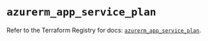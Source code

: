 # `azurerm_app_service_plan`

Refer to the Terraform Registry for docs: [`azurerm_app_service_plan`](https://registry.terraform.io/providers/hashicorp/azurerm/4.10.0/docs/resources/app_service_plan).
